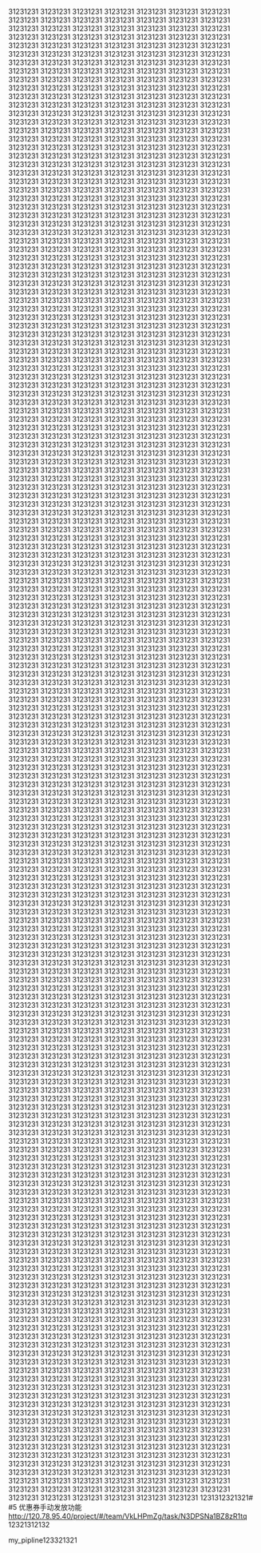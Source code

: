 31231231
31231231
31231231
31231231
31231231
31231231
31231231
31231231
31231231
31231231
31231231
31231231
31231231
31231231
31231231
31231231
31231231
31231231
31231231
31231231
31231231
31231231
31231231
31231231
31231231
31231231
31231231
31231231
31231231
31231231
31231231
31231231
31231231
31231231
31231231
31231231
31231231
31231231
31231231
31231231
31231231
31231231
31231231
31231231
31231231
31231231
31231231
31231231
31231231
31231231
31231231
31231231
31231231
31231231
31231231
31231231
31231231
31231231
31231231
31231231
31231231
31231231
31231231
31231231
31231231
31231231
31231231
31231231
31231231
31231231
31231231
31231231
31231231
31231231
31231231
31231231
31231231
31231231
31231231
31231231
31231231
31231231
31231231
31231231
31231231
31231231
31231231
31231231
31231231
31231231
31231231
31231231
31231231
31231231
31231231
31231231
31231231
31231231
31231231
31231231
31231231
31231231
31231231
31231231
31231231
31231231
31231231
31231231
31231231
31231231
31231231
31231231
31231231
31231231
31231231
31231231
31231231
31231231
31231231
31231231
31231231
31231231
31231231
31231231
31231231
31231231
31231231
31231231
31231231
31231231
31231231
31231231
31231231
31231231
31231231
31231231
31231231
31231231
31231231
31231231
31231231
31231231
31231231
31231231
31231231
31231231
31231231
31231231
31231231
31231231
31231231
31231231
31231231
31231231
31231231
31231231
31231231
31231231
31231231
31231231
31231231
31231231
31231231
31231231
31231231
31231231
31231231
31231231
31231231
31231231
31231231
31231231
31231231
31231231
31231231
31231231
31231231
31231231
31231231
31231231
31231231
31231231
31231231
31231231
31231231
31231231
31231231
31231231
31231231
31231231
31231231
31231231
31231231
31231231
31231231
31231231
31231231
31231231
31231231
31231231
31231231
31231231
31231231
31231231
31231231
31231231
31231231
31231231
31231231
31231231
31231231
31231231
31231231
31231231
31231231
31231231
31231231
31231231
31231231
31231231
31231231
31231231
31231231
31231231
31231231
31231231
31231231
31231231
31231231
31231231
31231231
31231231
31231231
31231231
31231231
31231231
31231231
31231231
31231231
31231231
31231231
31231231
31231231
31231231
31231231
31231231
31231231
31231231
31231231
31231231
31231231
31231231
31231231
31231231
31231231
31231231
31231231
31231231
31231231
31231231
31231231
31231231
31231231
31231231
31231231
31231231
31231231
31231231
31231231
31231231
31231231
31231231
31231231
31231231
31231231
31231231
31231231
31231231
31231231
31231231
31231231
31231231
31231231
31231231
31231231
31231231
31231231
31231231
31231231
31231231
31231231
31231231
31231231
31231231
31231231
31231231
31231231
31231231
31231231
31231231
31231231
31231231
31231231
31231231
31231231
31231231
31231231
31231231
31231231
31231231
31231231
31231231
31231231
31231231
31231231
31231231
31231231
31231231
31231231
31231231
31231231
31231231
31231231
31231231
31231231
31231231
31231231
31231231
31231231
31231231
31231231
31231231
31231231
31231231
31231231
31231231
31231231
31231231
31231231
31231231
31231231
31231231
31231231
31231231
31231231
31231231
31231231
31231231
31231231
31231231
31231231
31231231
31231231
31231231
31231231
31231231
31231231
31231231
31231231
31231231
31231231
31231231
31231231
31231231
31231231
31231231
31231231
31231231
31231231
31231231
31231231
31231231
31231231
31231231
31231231
31231231
31231231
31231231
31231231
31231231
31231231
31231231
31231231
31231231
31231231
31231231
31231231
31231231
31231231
31231231
31231231
31231231
31231231
31231231
31231231
31231231
31231231
31231231
31231231
31231231
31231231
31231231
31231231
31231231
31231231
31231231
31231231
31231231
31231231
31231231
31231231
31231231
31231231
31231231
31231231
31231231
31231231
31231231
31231231
31231231
31231231
31231231
31231231
31231231
31231231
31231231
31231231
31231231
31231231
31231231
31231231
31231231
31231231
31231231
31231231
31231231
31231231
31231231
31231231
31231231
31231231
31231231
31231231
31231231
31231231
31231231
31231231
31231231
31231231
31231231
31231231
31231231
31231231
31231231
31231231
31231231
31231231
31231231
31231231
31231231
31231231
31231231
31231231
31231231
31231231
31231231
31231231
31231231
31231231
31231231
31231231
31231231
31231231
31231231
31231231
31231231
31231231
31231231
31231231
31231231
31231231
31231231
31231231
31231231
31231231
31231231
31231231
31231231
31231231
31231231
31231231
31231231
31231231
31231231
31231231
31231231
31231231
31231231
31231231
31231231
31231231
31231231
31231231
31231231
31231231
31231231
31231231
31231231
31231231
31231231
31231231
31231231
31231231
31231231
31231231
31231231
31231231
31231231
31231231
31231231
31231231
31231231
31231231
31231231
31231231
31231231
31231231
31231231
31231231
31231231
31231231
31231231
31231231
31231231
31231231
31231231
31231231
31231231
31231231
31231231
31231231
31231231
31231231
31231231
31231231
31231231
31231231
31231231
31231231
31231231
31231231
31231231
31231231
31231231
31231231
31231231
31231231
31231231
31231231
31231231
31231231
31231231
31231231
31231231
31231231
31231231
31231231
31231231
31231231
31231231
31231231
31231231
31231231
31231231
31231231
31231231
31231231
31231231
31231231
31231231
31231231
31231231
31231231
31231231
31231231
31231231
31231231
31231231
31231231
31231231
31231231
31231231
31231231
31231231
31231231
31231231
31231231
31231231
31231231
31231231
31231231
31231231
31231231
31231231
31231231
31231231
31231231
31231231
31231231
31231231
31231231
31231231
31231231
31231231
31231231
31231231
31231231
31231231
31231231
31231231
31231231
31231231
31231231
31231231
31231231
31231231
31231231
31231231
31231231
31231231
31231231
31231231
31231231
31231231
31231231
31231231
31231231
31231231
31231231
31231231
31231231
31231231
31231231
31231231
31231231
31231231
31231231
31231231
31231231
31231231
31231231
31231231
31231231
31231231
31231231
31231231
31231231
31231231
31231231
31231231
31231231
31231231
31231231
31231231
31231231
31231231
31231231
31231231
31231231
31231231
31231231
31231231
31231231
31231231
31231231
31231231
31231231
31231231
31231231
31231231
31231231
31231231
31231231
31231231
31231231
31231231
31231231
31231231
31231231
31231231
31231231
31231231
31231231
31231231
31231231
31231231
31231231
31231231
31231231
31231231
31231231
31231231
31231231
31231231
31231231
31231231
31231231
31231231
31231231
31231231
31231231
31231231
31231231
31231231
31231231
31231231
31231231
31231231
31231231
31231231
31231231
31231231
31231231
31231231
31231231
31231231
31231231
31231231
31231231
31231231
31231231
31231231
31231231
31231231
31231231
31231231
31231231
31231231
31231231
31231231
31231231
31231231
31231231
31231231
31231231
31231231
31231231
31231231
31231231
31231231
31231231
31231231
31231231
31231231
31231231
31231231
31231231
31231231
31231231
31231231
31231231
31231231
31231231
31231231
31231231
31231231
31231231
31231231
31231231
31231231
31231231
31231231
31231231
31231231
31231231
31231231
31231231
31231231
31231231
31231231
31231231
31231231
31231231
31231231
31231231
31231231
31231231
31231231
31231231
31231231
31231231
31231231
31231231
31231231
31231231
31231231
31231231
31231231
31231231
31231231
31231231
31231231
31231231
31231231
31231231
31231231
31231231
31231231
31231231
31231231
31231231
31231231
31231231
31231231
31231231
31231231
31231231
31231231
31231231
31231231
31231231
31231231
31231231
31231231
31231231
31231231
31231231
31231231
31231231
31231231
31231231
31231231
31231231
31231231
31231231
31231231
31231231
31231231
31231231
31231231
31231231
31231231
31231231
31231231
31231231
31231231
31231231
31231231
31231231
31231231
31231231
31231231
31231231
31231231
31231231
31231231
31231231
31231231
31231231
31231231
31231231
31231231
31231231
31231231
31231231
31231231
31231231
31231231
31231231
31231231
31231231
31231231
31231231
31231231
31231231
31231231
31231231
31231231
31231231
31231231
31231231
31231231
31231231
31231231
31231231
31231231
31231231
31231231
31231231
31231231
31231231
31231231
31231231
31231231
31231231
31231231
31231231
31231231
31231231
31231231
31231231
31231231
31231231
31231231
31231231
31231231
31231231
31231231
31231231
31231231
31231231
31231231
31231231
31231231
31231231
31231231
31231231
31231231
31231231
31231231
31231231
31231231
31231231
31231231
31231231
31231231
31231231
31231231
31231231
31231231
31231231
31231231
31231231
31231231
31231231
31231231
31231231
31231231
31231231
31231231
31231231
31231231
31231231
31231231
31231231
31231231
31231231
31231231
31231231
31231231
31231231
31231231
31231231
31231231
31231231
31231231
31231231
31231231
31231231
31231231
31231231
31231231
31231231
31231231
31231231
31231231
31231231
31231231
31231231
31231231
31231231
31231231
31231231
31231231
31231231
31231231
31231231
31231231
31231231
31231231
31231231
31231231
31231231
31231231
31231231
31231231
31231231
31231231
31231231
31231231
31231231
31231231
31231231
31231231
31231231
31231231
31231231
31231231
31231231
31231231
31231231
31231231
31231231
31231231
31231231
31231231
31231231
31231231
31231231
31231231
31231231
31231231
31231231
31231231
31231231
31231231
31231231
31231231
31231231
31231231
31231231
31231231
31231231
31231231
31231231
31231231
31231231
31231231
31231231
31231231
31231231
31231231
31231231
31231231
31231231
31231231
31231231
31231231
31231231
31231231
31231231
31231231
31231231
31231231
31231231
31231231
31231231
31231231
31231231
31231231
31231231
31231231
31231231
31231231
31231231
31231231
31231231
31231231
31231231
31231231
31231231
31231231
31231231
31231231
31231231
31231231
31231231
31231231
31231231
31231231
31231231
31231231
31231231
31231231
31231231
31231231
31231231
31231231
31231231
31231231
31231231
31231231
31231231
31231231
31231231
31231231
31231231
31231231
31231231
31231231
31231231
31231231
31231231
31231231
31231231
31231231
31231231
31231231
31231231
31231231
31231231
31231231
31231231
31231231
31231231
31231231
31231231
31231231
31231231
31231231
31231231
31231231
31231231
31231231
31231231
31231231
31231231
31231231
31231231
31231231
31231231
31231231
31231231
31231231
31231231
31231231
31231231
31231231
31231231
31231231
31231231
31231231
31231231
31231231
31231231
31231231
31231231
31231231
31231231
31231231
31231231
31231231
31231231
31231231
31231231
31231231
31231231
31231231
31231231
31231231
31231231
31231231
31231231
31231231
31231231
31231231
31231231
31231231
31231231
31231231
31231231
31231231
31231231
31231231
31231231
31231231
31231231
31231231
31231231
31231231
31231231
31231231
31231231
31231231
31231231
31231231
31231231
31231231
31231231
31231231
31231231
31231231
31231231
31231231
31231231
31231231
31231231
31231231
31231231
31231231
31231231
31231231
31231231
31231231
31231231
31231231
31231231
31231231
31231231
31231231
31231231
31231231
31231231
31231231
31231231
31231231
31231231
31231231
31231231
31231231
31231231
31231231
31231231
31231231
31231231
31231231
31231231
31231231
31231231
31231231
31231231
31231231
31231231
31231231
31231231
31231231
31231231
31231231
31231231
31231231
31231231
1231312321321#
#5 优惠券手动发放功能
http://120.78.95.40/project/#/team/VkLHPmZg/task/N3DPSNa1BZ8zR1tq
12321312132


 my_pipline123321321
